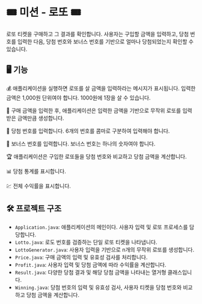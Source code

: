 # 🎟 미션 - 로또 ️🎟️

로또 티켓을 구매하고 그 결과를 확인합니다. 사용자는 구입할 금액을 입력하고, 당첨 번호를 입력한 다음, 당첨 번호와 보너스 번호를 기반으로 얼마나 당첨되었는지 확인할 수 있습니다.

## 🖥️ 기능
💰 애플리케이션을 실행하면 로또를 살 금액을 입력하라는 메시지가 표시됩니다. 입력한 금액은 1,000원 단위여야 합니다. 1000원에 1장을 살 수 있습니다.

🎫 구매 금액을 입력한 후, 애플리케이션은 입력한 금액을 기반으로 무작위 로또를 입력받은 금액만큼 생성합니다.

🎯 당첨 번호를 입력합니다. 6개의 번호를 콤마로 구분하여 입력해야 합니다.

🌟 보너스 번호를 입력합니다. 보너스 번호는 하나의 숫자여야 합니다.

🏆 애플리케이션은 구입한 로또들을 당첨 번호와 비교하고 당첨 금액을 계산합니다.

📊 당첨 통계를 표시합니다.

💹 전체 수익률을 표시합니다.

## 🛠️ 프로젝트 구조

- `Application.java`: 애플리케이션의 메인이다. 사용자 입력 및 로또 프로세스를 담당합니다.
- `Lotto.java`: 로도 번호를 검증하는 단일 로또 티켓을 나타냅니다.
- `LottoGenerator.java`: 사용자 입력을 기반으로 n개의 무작위 로또를 생성합니다.
- `Price.java`: 구매 금액의 입력 및 유효성 검사를 처리합니다.
- `Profit.java`: 사용자 입력 및 당첨 금액에 따라 수익률을 계산합니다.
- `Result.java`: 다양한 당첨 결과 및 해당 당첨 금액을 나타내는 열거형 클래스입니다.
- `Winning.java`: 당첨 번호의 입력 및 유효성 검사, 사용자 티켓을 당첨 번호와 비교하고 당첨 금액을 계산합니다.